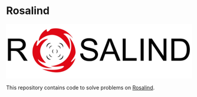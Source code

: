 # Rosalind

![Rosalind Logo](https://github.com/janetxinli/Rosalind/blob/master/rosalindlogo.jpg)

This repository contains code to solve problems on [Rosalind](http://rosalind.info/problems/list-view/).

